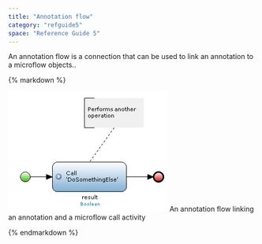 ```yaml
---
title: "Annotation flow"
category: "refguide5"
space: "Reference Guide 5"
---
```



An annotation flow is a connection that can be used to link an annotation to a microflow objects..

<div class="alert alert-info">{% markdown %}

![](attachments/819203/918062.png)
An annotation flow linking an annotation and a microflow call activity

{% endmarkdown %}</div>